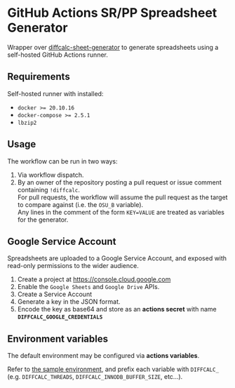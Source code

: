# GitHub Actions SR/PP Spreadsheet Generator

Wrapper over [diffcalc-sheet-generator](https://github.com/smoogipoo/diffcalc-sheet-generator) to generate spreadsheets using a self-hosted GitHub Actions runner.

## Requirements

Self-hosted runner with installed:
- `docker >= 20.10.16`
- `docker-compose >= 2.5.1`
- `lbzip2`

## Usage

The workflow can be run in two ways:
1. Via workflow dispatch.
2. By an owner of the repository posting a pull request or issue comment containing `!diffcalc`.  
For pull requests, the workflow will assume the pull request as the target to compare against (i.e. the `OSU_B` variable).  
Any lines in the comment of the form `KEY=VALUE` are treated as variables for the generator.

## Google Service Account

Spreadsheets are uploaded to a Google Service Account, and exposed with read-only permissions to the wider audience.

1. Create a project at https://console.cloud.google.com
2. Enable the `Google Sheets` and `Google Drive` APIs.
3. Create a Service Account
4. Generate a key in the JSON format.
5. Encode the key as base64 and store as an **actions secret** with name **`DIFFCALC_GOOGLE_CREDENTIALS`**

## Environment variables

The default environment may be configured via **actions variables**.

Refer to [the sample environment](https://github.com/smoogipoo/diffcalc-sheet-generator/blob/master/.env.sample), and prefix each variable with `DIFFCALC_` (e.g. `DIFFCALC_THREADS`, `DIFFCALC_INNODB_BUFFER_SIZE`, etc...).

